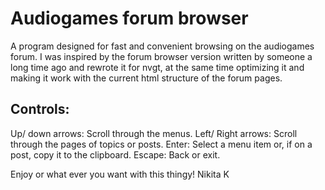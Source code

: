 # Audiogames forum browser
 A program designed for fast and convenient browsing on the audiogames forum.
I was inspired by the forum browser version written by someone a long time ago and rewrote it for nvgt, at the same time optimizing it and making it work with the current html structure of the forum pages.

## Controls:
Up/ down arrows: Scroll through the menus.
Left/ Right arrows: Scroll through the pages of topics or posts.
Enter: Select a menu item or, if on a post, copy it to the clipboard.
Escape: Back or exit.

Enjoy or what ever you want with this thingy! 
Nikita K
